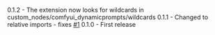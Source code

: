 0.1.2 - The extension now looks for wildcards in custom_nodes/comfyui_dynamicprompts/wildcards
0.1.1 - Changed to relative imports - fixes [#1](https://github.com/adieyal/comfyui-dynamicprompts/issues/1)
0.1.0 - First release
